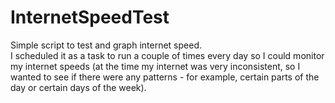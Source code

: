 # InternetSpeedTest
Simple script to test and graph internet speed.\
I scheduled it as a task to run a couple of times every day so I could monitor my internet speeds (at the time my internet was very inconsistent, so I wanted to see if there were any patterns - for example, certain parts of the day or certain days of the week).
